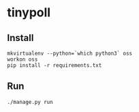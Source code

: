 # tinypoll

## Install

```
mkvirtualenv --python=`which python3` oss
workon oss
pip install -r requirements.txt
```

## Run

```
./manage.py run
```

